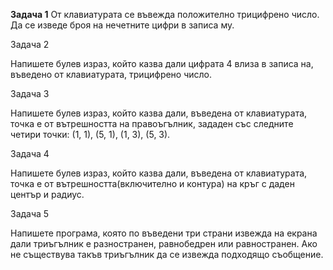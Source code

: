 <b>Задача 1</b>
От клавиатурата се въвежда положително трицифрено число. Да се изведе броя на нечетните цифри в записа му.

Задача 2

Напишете булев израз, който казва дали цифрата 4 влиза в записа на, въведено от клавиатурата, трицифрено число.

Задача 3

Напишете булев израз, който казва дали, въведена от клавиатурата, точка е от вътрешността на правоъгълник, зададен със следните четири точки: (1, 1), (5, 1), (1, 3), (5, 3).

Задача 4

Напишете булев израз, който казва дали, въведена от клавиатурата, точка е от вътрешността(включително и контура) на кръг с даден център и радиус.

Задача 5

Напишете програма, която по въведени три страни извежда на екрана дали триъгълник е разностранен, равнобедрен или равностранен. Ако не съществува такъв триъгълник да се извежда подходящо съобщение.
